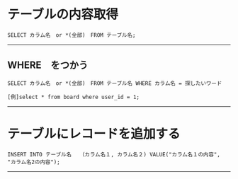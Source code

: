 # テーブルの内容取得
~~~
SELECT カラム名　or *(全部)　FROM テーブル名;
~~~
***

## WHERE　をつかう
~~~
SELECT カラム名　or *(全部)　FROM テーブル名 WHERE カラム名 = 探したいワード

[例]select * from board where user_id = 1;
~~~
***


# テーブルにレコードを追加する
~~~
INSERT INTO テーブル名　　（カラム名１, カラム名２) VALUE("カラム名１の内容", "カラム名2の内容");
~~~
***
